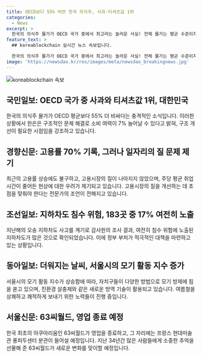 ```yaml
---
title: OECD보다 55% 비싼 한국 의식주, 사과·티셔츠값 1위
categories:
  - News
excerpt: >
  한국의 의식주 물가가 OECD 국가 중에서 최고라는 놀라운 사실! 전체 물가는 평균 수준이지만 의식주물가가 55%나 더 비싸다. 반면에 공공요금은 저렴한 편이지만 의류와 식료품은 높은 편. 이는 구조적인 요인으로 보여, 해결 시 소비 여력이 늘어날 것으로 예상. 고용률은 역대 최고치에 달했지만 일자리 질은 낮아졌다는 우려. 고용시장 개선이 필요. 지하차도의 침수 위험 여전히 남아 있고, 모기 활동이 높아져 방역에 주력 중. 아쿠아리움 '63씨월드'는 폐쇄되고, 퐁피두센터 분관이 들어설 예정.
feature_text: >
  ## koreablockchain 실시간 뉴스 속보입니다.

  한국의 의식주 물가가 OECD 국가 중에서 최고라는 놀라운 사실! 전체 물가는 평균 수준이지만 의식주물가가 55%나 더 비싸다. 반면에 공공요금은 저렴한 편이지만 의류와 식료품은 높은 편. 이는 구조적인 요인으로 보여, 해결 시 소비 여력이 늘어날 것으로 예상. 고용률은 역대 최고치에 달했지만 일자리 질은 낮아졌다는 우려. 고용시장 개선이 필요. 지하차도의 침수 위험 여전히 남아 있고, 모기 활동이 높아져 방역에 주력 중. 아쿠아리움 '63씨월드'는 폐쇄되고, 퐁피두센터 분관이 들어설 예정.
image: 'https://newsdao.kr/res/images/meta/newsdao_breakingnews.jpg'
---
```


<p><img src="https://newsdao.kr/res/images/meta/newsdao_breakingnews.jpg" alt="koreablockchain 속보" /></p>

<h2 data-ke-size="size26">국민일보: OECD 국가 중 사과와 티셔츠값 1위, 대한민국</h2>

<p data-ke-size="size16">한국의 의식주 물가가 OECD 평균보다 55% 더 비싸다는 충격적인 소식입니다. 이러한 상황에서 한은은 구조적인 문제 해결로 소비 여력이 7% 늘어날 수 있다고 밝혀, 구조 개선이 필요한 시점임을 강조하고 있습니다.</p>

<h2 data-ke-size="size26">경향신문: 고용률 70% 기록, 그러나 일자리의 질 문제 제기</h2>

<p data-ke-size="size16">최근의 고용률 상승에도 불구하고, 고용시장의 질이 나아지지 않았으며, 주당 평균 취업시간이 줄어든 현상에 대한 우려가 제기되고 있습니다. 고용시장의 질을 개선하는 데 초점을 맞춰야 한다는 전문가의 조언이 전해지고 있습니다.</p>

<h2 data-ke-size="size26">조선일보: 지하차도 침수 위험, 183곳 중 17% 여전히 노출</h2>

<p data-ke-size="size16">지난해의 오송 지하차도 사고를 계기로 감사원의 조사 결과, 여전히 침수 위험에 노출된 지하차도가 많은 것으로 확인되었습니다. 이에 정부 부처가 적극적인 대책을 마련하고 있는 상황입니다.</p>

<h2 data-ke-size="size26">동아일보: 더워지는 날씨, 서울시의 모기 활동 지수 증가</h2>

<p data-ke-size="size16">서울시의 모기 활동 지수가 상승함에 따라, 자치구들이 다양한 방법으로 모기 방제에 힘을 쏟고 있으며, 친환경 살충제와 같은 새로운 방역 기술이 활용되고 있습니다. 여름철을 상쾌하고 쾌적하게 보내기 위한 노력들이 진행 중입니다.</p>

<h2 data-ke-size="size26">서울신문: 63씨월드, 영업 종료 예정</h2>

<p data-ke-size="size16">한국 최초의 아쿠아리움인 63씨월드가 영업을 종료하고, 그 자리에는 프랑스 현대미술관 퐁피두센터 분관이 들어설 예정입니다. 지난 34년간 많은 사람들에게 소중한 추억을 선물해 준 63씨월드가 새로운 변화를 맞이할 예정입니다.</p>

